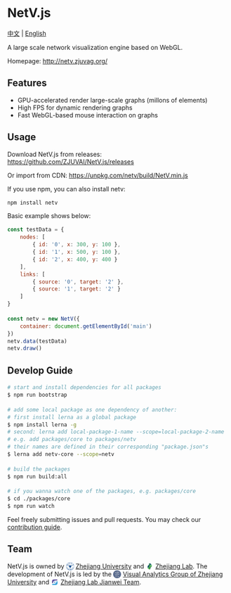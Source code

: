 # NetV.js

[中文](./README-CHINESE.md) | [English](./README.md)

A large scale network visualization engine based on WebGL.

Homepage: http://netv.zjuvag.org/

## Features

-   GPU-accelerated render large-scale graphs (millons of elements)
-   High FPS for dynamic rendering graphs
-   Fast WebGL-based mouse interaction on graphs

## Usage

Download NetV.js from releases: https://github.com/ZJUVAI/NetV.js/releases

Or import from CDN: https://unpkg.com/netv/build/NetV.min.js

If you use npm, you can also install netv:

```bash
npm install netv
```

Basic example shows below:

```js
const testData = {
    nodes: [
        { id: '0', x: 300, y: 100 },
        { id: '1', x: 500, y: 100 },
        { id: '2', x: 400, y: 400 }
    ],
    links: [
        { source: '0', target: '2' },
        { source: '1', target: '2' }
    ]
}

const netv = new NetV({
    container: document.getElementById('main')
})
netv.data(testData)
netv.draw()
```

## Develop Guide

```bash
# start and install dependencies for all packages
$ npm run bootstrap

# add some local package as one dependency of another:
# first install lerna as a global package
$ npm install lerna -g
# second: lerna add local-package-1-name --scope=local-package-2-name
# e.g. add packages/core to packages/netv
# their names are defined in their corresponding "package.json"s
$ lerna add netv-core --scope=netv

# build the packages
$ npm run build:all

# if you wanna watch one of the packages, e.g. packages/core
$ cd ./packages/core
$ npm run watch
```

Feel freely submitting issues and pull requests. You may check our [contribution guide](./docs/development-guide.md).

## Team

NetV.js is owned by <img src='./docs/zju.svg' height=18 style="display: inline; vertical-align: sub;"> [Zhejiang University](http://www.zju.edu.cn/) and <img src='./docs/zjlab.svg' height=18 style="display: inline; vertical-align: sub;"> [Zhejiang Lab](https://www.zhejianglab.com/). The development of NetV.js is led by the <img src='./docs/zjuvag.png'  height=18 style="display: inline; vertical-align: sub;"> [Visual Analytics Group of Zhejiang University](https://zjuvag.org/) and <img src='./docs/jianwei.svg' height=18 style="display: inline; vertical-align: sub;"> [Zhejiang Lab Jianwei Team](https://jianwei.projects.zjvis.org/#/).
